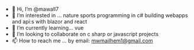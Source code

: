 - 👋 Hi, I’m @mawall7
- 👀 I’m interested in ... nature sports programming in c# building webapps and api:s with blazor and react 
- 🌱 I’m currently learning... vue
- 💞️ I’m looking to collaborate on c sharp or javascript projects
- 📫 How to reach me ... by email: mwmailhem1@gmail.com

<!---
mawall7/mawall7 is a ✨ special ✨ repository because its `README.md` (this file) appears on your GitHub profile.
You can click the Preview link to take a look at your changes.
--->
